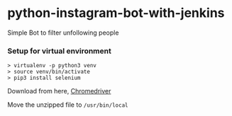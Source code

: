 # python-instagram-bot-with-jenkins
Simple Bot to filter unfollowing people

### Setup for virtual environment
```
> virtualenv -p python3 venv
> source venv/bin/activate
> pip3 install selenium
```
Download from here, [Chromedriver](https://chromedriver.chromium.org/downloads)

Move the unzipped file to `/usr/bin/local`

